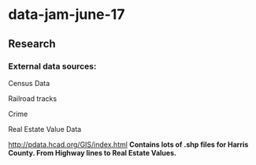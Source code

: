 # data-jam-june-17


## Research
### External data sources:
Census Data





Railroad tracks





Crime





Real Estate Value Data

http://pdata.hcad.org/GIS/index.html
**Contains lots of .shp files for Harris County. From Highway lines to Real Estate Values.**
